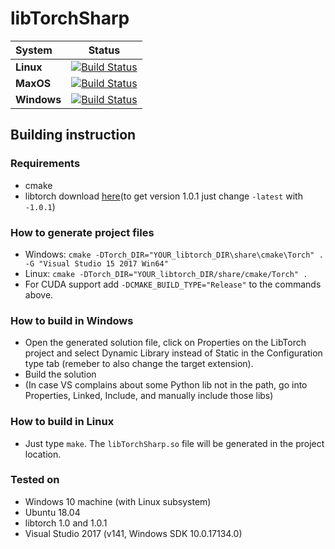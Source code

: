 # libTorchSharp

|System | Status |
|:---|:----------------:|
|**Linux**|[![Build Status](https://dev.azure.com/mainterl/LibTorchSharp/_apis/build/status/LibTorchSharp-CI-linux?branchName=master)](https://dev.azure.com/mainterl/LibTorchSharp/_build/latest?definitionId=6&branchName=master)|
|**MaxOS**|[![Build Status](https://dev.azure.com/mainterl/LibTorchSharp/_apis/build/status/LibTorchSharp-CI-macos?branchName=master)](https://dev.azure.com/mainterl/LibTorchSharp/_build/latest?definitionId=5&branchName=master)|
|**Windows**|[![Build Status](https://dev.azure.com/mainterl/LibTorchSharp/_apis/build/status/LibTorchSharp-CI-win?branchName=master)](https://dev.azure.com/mainterl/LibTorchSharp/_build/latest?definitionId=8&branchName=master)|

## Building instruction

### Requirements
* cmake
* libtorch download [here](https://pytorch.org/get-started/locally/)(to get version 1.0.1 just change `-latest` with `-1.0.1`)

### How to generate project files
 * Windows: `cmake -DTorch_DIR="YOUR_libtorch_DIR\share\cmake\Torch" . -G "Visual Studio 15 2017 Win64"`
 * Linux: `cmake -DTorch_DIR="YOUR_libtorch_DIR/share/cmake/Torch" .`
 * For CUDA support add `-DCMAKE_BUILD_TYPE="Release"` to the commands above.

### How to build in Windows
* Open the generated solution file, click on Properties on the LibTorch project and select Dynamic Library instead of Static in the Configuration type tab (remeber to also change the target extension).
* Build the solution
* (In case VS complains about some Python lib not in the path, go into Properties, Linked, Include, and manually include those libs)

### How to build in Linux
* Just type `make`. The `libTorchSharp.so` file will be generated in the project location.

### Tested on
* Windows 10 machine (with Linux subsystem)
* Ubuntu 18.04
* libtorch 1.0 and 1.0.1
* Visual Studio 2017 (v141, Windows SDK 10.0.17134.0)
